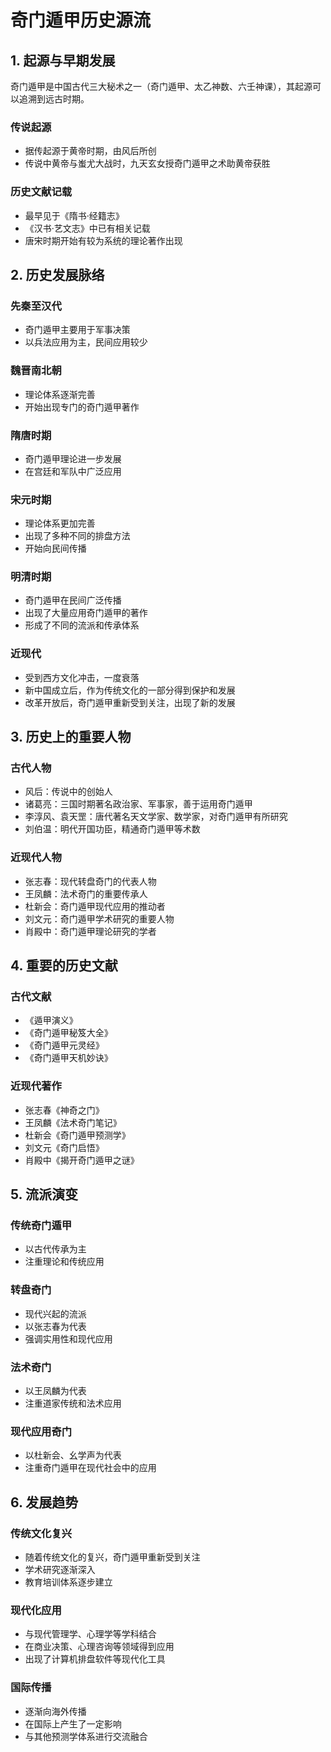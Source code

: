 # 奇门遁甲历史源流

## 1. 起源与早期发展

奇门遁甲是中国古代三大秘术之一（奇门遁甲、太乙神数、六壬神课），其起源可以追溯到远古时期。

### 传说起源
- 据传起源于黄帝时期，由风后所创
- 传说中黄帝与蚩尤大战时，九天玄女授奇门遁甲之术助黄帝获胜

### 历史文献记载
- 最早见于《隋书·经籍志》
- 《汉书·艺文志》中已有相关记载
- 唐宋时期开始有较为系统的理论著作出现

## 2. 历史发展脉络

### 先秦至汉代
- 奇门遁甲主要用于军事决策
- 以兵法应用为主，民间应用较少

### 魏晋南北朝
- 理论体系逐渐完善
- 开始出现专门的奇门遁甲著作

### 隋唐时期
- 奇门遁甲理论进一步发展
- 在宫廷和军队中广泛应用

### 宋元时期
- 理论体系更加完善
- 出现了多种不同的排盘方法
- 开始向民间传播

### 明清时期
- 奇门遁甲在民间广泛传播
- 出现了大量应用奇门遁甲的著作
- 形成了不同的流派和传承体系

### 近现代
- 受到西方文化冲击，一度衰落
- 新中国成立后，作为传统文化的一部分得到保护和发展
- 改革开放后，奇门遁甲重新受到关注，出现了新的发展

## 3. 历史上的重要人物

### 古代人物
- 风后：传说中的创始人
- 诸葛亮：三国时期著名政治家、军事家，善于运用奇门遁甲
- 李淳风、袁天罡：唐代著名天文学家、数学家，对奇门遁甲有所研究
- 刘伯温：明代开国功臣，精通奇门遁甲等术数

### 近现代人物
- 张志春：现代转盘奇门的代表人物
- 王凤麟：法术奇门的重要传承人
- 杜新会：奇门遁甲现代应用的推动者
- 刘文元：奇门遁甲学术研究的重要人物
- 肖殿中：奇门遁甲理论研究的学者

## 4. 重要的历史文献

### 古代文献
- 《遁甲演义》
- 《奇门遁甲秘笈大全》
- 《奇门遁甲元灵经》
- 《奇门遁甲天机妙诀》

### 近现代著作
- 张志春《神奇之门》
- 王凤麟《法术奇门笔记》
- 杜新会《奇门遁甲预测学》
- 刘文元《奇门启悟》
- 肖殿中《揭开奇门遁甲之谜》

## 5. 流派演变

### 传统奇门遁甲
- 以古代传承为主
- 注重理论和传统应用

### 转盘奇门
- 现代兴起的流派
- 以张志春为代表
- 强调实用性和现代应用

### 法术奇门
- 以王凤麟为代表
- 注重道家传统和法术应用

### 现代应用奇门
- 以杜新会、幺学声为代表
- 注重奇门遁甲在现代社会中的应用

## 6. 发展趋势

### 传统文化复兴
- 随着传统文化的复兴，奇门遁甲重新受到关注
- 学术研究逐渐深入
- 教育培训体系逐步建立

### 现代化应用
- 与现代管理学、心理学等学科结合
- 在商业决策、心理咨询等领域得到应用
- 出现了计算机排盘软件等现代化工具

### 国际传播
- 逐渐向海外传播
- 在国际上产生了一定影响
- 与其他预测学体系进行交流融合